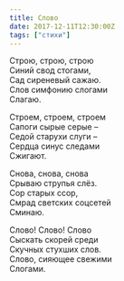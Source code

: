 ```yaml
---
title: Слово
date: 2017-12-11T12:30:00Z
tags: ["стихи"]
---
```


Строю, строю, строю   
Синий свод стогами,   
Сад сиреневый сажаю.   
Слов симфонию слогами   
Слагаю.   

Строем, строем, строем   
Сапоги сырые серые –   
Седой старухи слуги –   
Сердца синус следами   
Сжигают.   

Снова, снова, снова   
Срываю струпья слёз.   
Сор старых ссор,   
Смрад светских соцсетей   
Сминаю.   

Слово! Слово! Слово   
Сыскать скорей среди   
Скучных стухших слов.   
Слово, сияющее свежими   
Слогами.   
